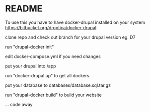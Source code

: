# README #

To use this you have to have docker-drupal installed on your system
https://bitbucket.org/droptica/docker-drupal

clone repo and check out branch for your drupal version eg. D7

run "drupal-docker init"

edit docker-compose.yml if you need changes

put your drupal into /app

run "docker-drupal up" to get all dockers


put your database to databases/database.sql.tar.gz

run "drupal-docker build" to build your website

... code away